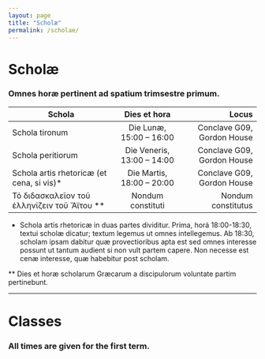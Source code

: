 ```yaml
---
layout: page
title: "Scholæ"
permalink: /scholae/
---
```


# Scholæ

### Omnes horæ pertinent ad spatium trimsestre primum.

| Schola        | Dies et hora  | Locus |
| ------------- |:-------------:| -----:|
| Schola tironum | Die Lunæ, 15:00 – 16:00 | Conclave G09, Gordon House |
| Schola peritiorum | Die Veneris, 13:00 – 14:00 | Conclave G09, Gordon House |
| Schola artis rhetoricæ (et cena, si vis)* | Die Martis, 18:00 – 20:00 | Conclave G09, Gordon House |
| Τό διδασκαλεῖον τοῦ ἑλληνίζειν τοῦ Ἄϊτου ** | Nondum constituti | Nondum constitutus |

* Schola artis rhetoricæ in duas partes dividitur. Prima, horá 18:00-18:30, textui scholæ dicatur; textum legemus ut omnes intellegemus. Ab 18:30, scholam ipsam dabitur quæ provectioribus apta est sed omnes interesse possunt ut tantum audient si non vult partem capere. Non necesse est cenæ interesse, quæ habebitur post scholam.

** Dies et horæ scholarum Græcarum a discipulorum voluntate partim pertinebunt.

***

# Classes

### All times are given for the first term.
